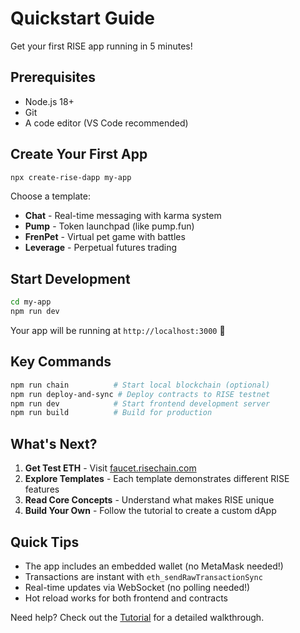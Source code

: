 # Quickstart Guide

Get your first RISE app running in 5 minutes!

## Prerequisites

- Node.js 18+
- Git
- A code editor (VS Code recommended)

## Create Your First App

```bash
npx create-rise-dapp my-app
```

Choose a template:
- **Chat** - Real-time messaging with karma system
- **Pump** - Token launchpad (like pump.fun)
- **FrenPet** - Virtual pet game with battles
- **Leverage** - Perpetual futures trading

## Start Development

```bash
cd my-app
npm run dev
```

Your app will be running at `http://localhost:3000` 🎉

## Key Commands

```bash
npm run chain          # Start local blockchain (optional)
npm run deploy-and-sync # Deploy contracts to RISE testnet
npm run dev            # Start frontend development server
npm run build          # Build for production
```

## What's Next?

1. **Get Test ETH** - Visit [faucet.risechain.com](https://faucet.risechain.com)
2. **Explore Templates** - Each template demonstrates different RISE features
3. **Read Core Concepts** - Understand what makes RISE unique
4. **Build Your Own** - Follow the tutorial to create a custom dApp

## Quick Tips

- The app includes an embedded wallet (no MetaMask needed!)
- Transactions are instant with `eth_sendRawTransactionSync`
- Real-time updates via WebSocket (no polling needed!)
- Hot reload works for both frontend and contracts

Need help? Check out the [Tutorial](./tutorial.md) for a detailed walkthrough.